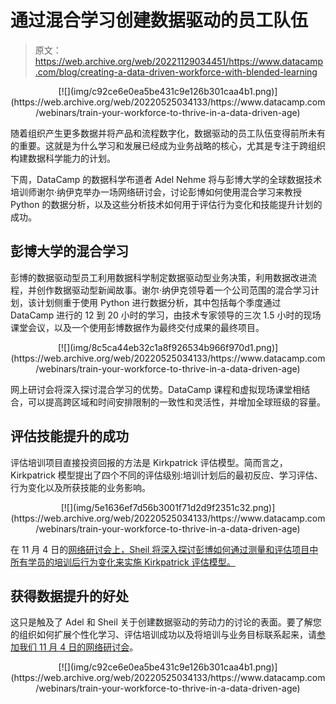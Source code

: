 # 通过混合学习创建数据驱动的员工队伍

> 原文：<https://web.archive.org/web/20221129034451/https://www.datacamp.com/blog/creating-a-data-driven-workforce-with-blended-learning>

<center>[![](img/c92ce6e0ea5be431c9e126b301caa4b1.png)](https://web.archive.org/web/20220525034133/https://www.datacamp.com/webinars/train-your-workforce-to-thrive-in-a-data-driven-age)</center>

随着组织产生更多数据并将产品和流程数字化，数据驱动的员工队伍变得前所未有的重要。这就是为什么学习和发展已经成为业务战略的核心，尤其是专注于跨组织构建数据科学能力的计划。

下周，DataCamp 的数据科学布道者 Adel Nehme 将与彭博大学的全球数据技术培训师谢尔·纳伊克举办一场网络研讨会，讨论彭博如何使用混合学习来教授 Python 的数据分析，以及这些分析技术如何用于评估行为变化和技能提升计划的成功。

## 彭博大学的混合学习

彭博的数据驱动型员工利用数据科学制定数据驱动型业务决策，利用数据改进流程，并创作数据驱动型新闻故事。谢尔·纳伊克领导着一个公司范围的混合学习计划，该计划侧重于使用 Python 进行数据分析，其中包括每个季度通过 DataCamp 进行的 12 到 20 小时的学习，由技术专家领导的三次 1.5 小时的现场课堂会议，以及一个使用彭博数据作为最终交付成果的最终项目。

<center>[![](img/8c5ca44eb32c1a8f926534b966f970d1.png)](https://web.archive.org/web/20220525034133/https://www.datacamp.com/webinars/train-your-workforce-to-thrive-in-a-data-driven-age)</center>

网上研讨会将深入探讨混合学习的优势。DataCamp 课程和虚拟现场课堂相结合，可以提高跨区域和时间安排限制的一致性和灵活性，并增加全球班级的容量。

## 评估技能提升的成功

评估培训项目直接投资回报的方法是 Kirkpatrick 评估模型。简而言之，Kirkpatrick 模型提出了四个不同的评估级别:培训计划后的最初反应、学习评估、行为变化以及所获技能的业务影响。

<center>[![](img/5e1636ef7d56b3001f71d2d9f2351c32.png)](https://web.archive.org/web/20220525034133/https://www.datacamp.com/webinars/train-your-workforce-to-thrive-in-a-data-driven-age)</center>

在 11 月 4 日的[网络研讨会上，Sheil 将深入探讨彭博如何通过测量和评估项目中所有学员的培训后行为变化来实施 Kirkpatrick 评估模型。](https://web.archive.org/web/20220525034133/https://www.datacamp.com/webinars/train-your-workforce-to-thrive-in-a-data-driven-age)

## 获得数据提升的好处

这只是触及了 Adel 和 Sheil 关于创建数据驱动的劳动力的讨论的表面。要了解您的组织如何扩展个性化学习、评估培训成功以及将培训与业务目标联系起来，请[参加我们 11 月 4 日的网络研讨会](https://web.archive.org/web/20220525034133/https://www.datacamp.com/webinars/train-your-workforce-to-thrive-in-a-data-driven-age)。

<center>[![](img/c92ce6e0ea5be431c9e126b301caa4b1.png)](https://web.archive.org/web/20220525034133/https://www.datacamp.com/webinars/train-your-workforce-to-thrive-in-a-data-driven-age)</center>